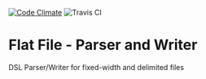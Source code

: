 [![Code Climate](https://codeclimate.com/github/codiemullins/flat_file.png)](https://codeclimate.com/github/codiemullins/flat_file) ![Travis CI](https://api.travis-ci.org/codiemullins/flat_file.svg)

Flat File - Parser and Writer
==============

DSL Parser/Writer for fixed-width and delimited files
